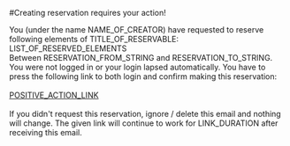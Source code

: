 #Creating reservation requires your action!

You (under the name NAME_OF_CREATOR) have requested to reserve following elements of TITLE_OF_RESERVABLE:
<br>
LIST_OF_RESERVED_ELEMENTS
<br>
Between RESERVATION_FROM_STRING and RESERVATION_TO_STRING.
<br>
You were not logged in or your login lapsed automatically. You have to press the following link to both login and confirm making this reservation:<br>
<br>
<a href="POSITIVE_ACTION_LINK" >POSITIVE_ACTION_LINK</a>
<br><br>
If you didn't request this reservation, ignore / delete this email and nothing will change. The given link will continue to work for LINK_DURATION after receiving this email.